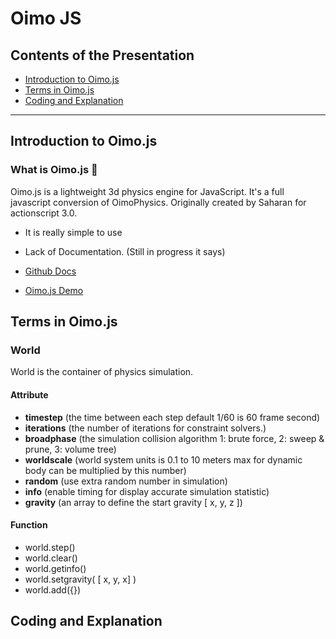 # Oimo JS

## Contents of the Presentation

* [Introduction to Oimo.js](#introduction-to-oimojs)
* [Terms in Oimo.js](#terms-in-oimojs)
* [Coding and Explanation](#coding-and-explanation)

---

## Introduction to Oimo.js

### What is Oimo.js 🤔

Oimo.js is a lightweight 3d physics engine for JavaScript. It's a full javascript conversion of OimoPhysics. Originally created by Saharan for actionscript 3.0.

- It is really simple to use
- Lack of Documentation. (Still in progress it says)

- [Github Docs](https://github.com/lo-th/Oimo.js/)
- [Oimo.js Demo](http://lo-th.github.io/Oimo.js/#basic)


## Terms in Oimo.js

### World
World is the container of physics simulation.
#### Attribute
- **timestep** (the time between each step default 1/60 is 60 frame second)
- **iterations** (the number of iterations for constraint solvers.)
- **broadphase** (the simulation collision algorithm 1: brute force, 2: sweep &amp; prune, 3: volume tree)
- **worldscale** (world system units is 0.1 to 10 meters max for dynamic body can be multiplied by this number)
- **random** (use extra random number in simulation)
- **info** (enable timing for display accurate simulation statistic)
- **gravity** (an array to define the start gravity [ x, y, z ])

#### Function
- world.step() 
- world.clear()
- world.getinfo()
- world.setgravity( [ x, y, x] )
- world.add({})

## Coding and Explanation

